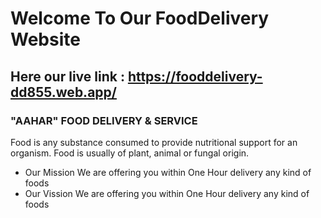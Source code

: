 # Welcome To Our FoodDelivery Website

## Here our live link : https://fooddelivery-dd855.web.app/

### "AAHAR" FOOD DELIVERY & SERVICE

Food is any substance consumed to provide nutritional support for an organism.
Food is usually of plant, animal or fungal origin.

- Our Mission
  We are offering you within One Hour delivery
  any kind of foods
- Our Vission
  We are offering you within One Hour delivery
  any kind of foods

